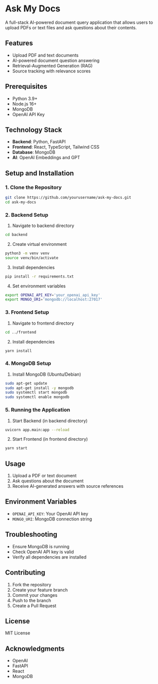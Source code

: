 # Ask My Docs

A full-stack AI-powered document query application that allows users to upload PDFs or text files and ask questions about their contents.

## Features

- Upload PDF and text documents
- AI-powered document question answering
- Retrieval-Augmented Generation (RAG)
- Source tracking with relevance scores

## Prerequisites

- Python 3.9+
- Node.js 16+
- MongoDB
- OpenAI API Key

## Technology Stack

- **Backend**: Python, FastAPI
- **Frontend**: React, TypeScript, Tailwind CSS
- **Database**: MongoDB
- **AI**: OpenAI Embeddings and GPT

## Setup and Installation

### 1. Clone the Repository

```bash
git clone https://github.com/yourusername/ask-my-docs.git
cd ask-my-docs
```

### 2. Backend Setup

1. Navigate to backend directory
```bash
cd backend
```

2. Create virtual environment
```bash
python3 -m venv venv
source venv/bin/activate
```

3. Install dependencies
```bash
pip install -r requirements.txt
```

4. Set environment variables
```bash
export OPENAI_API_KEY='your_openai_api_key'
export MONGO_URI='mongodb://localhost:27017'
```

### 3. Frontend Setup

1. Navigate to frontend directory
```bash
cd ../frontend
```

2. Install dependencies
```bash
yarn install
```

### 4. MongoDB Setup

1. Install MongoDB (Ubuntu/Debian)
```bash
sudo apt-get update
sudo apt-get install -y mongodb
sudo systemctl start mongodb
sudo systemctl enable mongodb
```

### 5. Running the Application

1. Start Backend (in backend directory)
```bash
uvicorn app.main:app --reload
```

2. Start Frontend (in frontend directory)
```bash
yarn start
```

## Usage

1. Upload a PDF or text document
2. Ask questions about the document
3. Receive AI-generated answers with source references

## Environment Variables

- `OPENAI_API_KEY`: Your OpenAI API key
- `MONGO_URI`: MongoDB connection string

## Troubleshooting

- Ensure MongoDB is running
- Check OpenAI API key is valid
- Verify all dependencies are installed

## Contributing

1. Fork the repository
2. Create your feature branch
3. Commit your changes
4. Push to the branch
5. Create a Pull Request

## License

MIT License

## Acknowledgments

- OpenAI
- FastAPI
- React
- MongoDB
